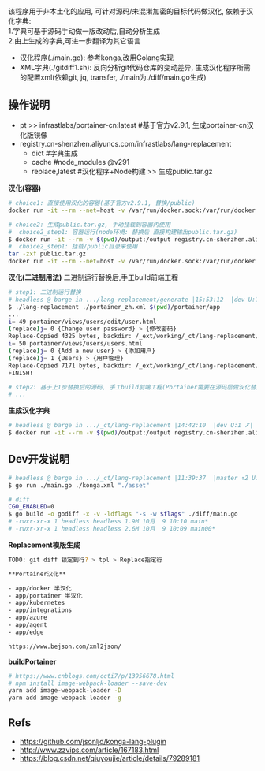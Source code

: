 # 

该程序用于非本土化的应用, 可针对源码/未混淆加密的目标代码做汉化, 依赖于汉化字典:  
1.字典可基于源码手动做一版改动后,自动分析生成  
2.由上生成的字典,可进一步翻译为其它语言  

- 汉化程序(./main.go): 参考konga,改用Golang实现
- XML字典(./gitdiff1.sh): 反向分析git代码仓库的变动差异, 生成汉化程序所需的配置xml(依赖git, jq, transfer, ./main为./diff/main.go生成) 

## 操作说明

- pt >> infrastlabs/portainer-cn:latest #基于官方v2.9.1, 生成portainer-cn汉化版镜像
- registry.cn-shenzhen.aliyuncs.com/infrastlabs/lang-replacement
  - dict #字典生成
  - cache #node_modules @v291
  - replace,latest #汉化程序+Node构建 >> 生成public.tar.gz

**汉化(容器)** 

```bash
# choice1: 直接使用汉化的容器(基于官方v2.9.1, 替换/public)
docker run -it --rm --net=host -v /var/run/docker.sock:/var/run/docker.sock registry.cn-shenzhen.aliyuncs.com/infrastlabs/portainer-cn

# choice2: 生成public.tar.gz, 手动挂载到容器内使用
#  choice2_step1: 容器运行(node环境: 替换后 直接构建输出public.tar.gz)
$ docker run -it --rm -v $(pwd)/output:/output registry.cn-shenzhen.aliyuncs.com/infrastlabs/lang-replacement
#  choice2_step1: 挂载/public目录来使用
tar -zxf public.tar.gz
docker run -it --rm --net=host -v /var/run/docker.sock:/var/run/docker.sock -v $(pwd)/public:/public portainer/portainer-ce:2.9.1-alpine
```

**汉化(二进制用法)** 二进制运行替换后,手工build前端工程

```bash
# step1: 二进制运行替换
# headless @ barge in .../lang-replacement/generate |15:53:12  |dev U:1 ?:2 ✗| 
$ ./lang-replacement ./portainer_zh.xml $(pwd)/portainer/app
...
i= 49 portainer/views/users/edit/user.html
(replace)j= 0 {Change user password} > {修改密码}
Replace-Copied 4325 bytes, backdir: /_ext/working/_ct/lang-replacement/generate/portainer/app/.lang-replacement/portainer/views/users/edit/user.html!
i= 50 portainer/views/users/users.html
(replace)j= 0 {Add a new user} > {添加用户}
(replace)j= 1 {Users} > {用户管理}
Replace-Copied 7171 bytes, backdir: /_ext/working/_ct/lang-replacement/generate/portainer/app/.lang-replacement/portainer/views/users/users.html!
FINISH!

# step2: 基于上1步替换后的源码, 手工build前端工程(Portainer需要在源码层做汉化替换)
# ...
```

**生成汉化字典**

```bash
# headless @ barge in .../_ct/lang-replacement |14:42:10  |dev U:1 ✗|  #dindMnt
$ docker run -it --rm -v $(pwd)/output:/output registry.cn-shenzhen.aliyuncs.com/infrastlabs/lang-replacement:generate

```

## Dev开发说明

```bash
# headless @ barge in .../_ct/lang-replacement |11:39:37  |master ↑2 U:1 ?:1 ✗| 
$ go run ./main.go ./konga.xml "./asset"

# diff
CGO_ENABLED=0
$ go build -o godiff -x -v -ldflags "-s -w $flags" ./diff/main.go
# -rwxr-xr-x 1 headless headless 1.9M 10月  9 10:10 main*
# -rwxr-xr-x 1 headless headless 2.6M 10月  9 10:09 main00*
```

**Replacement模版生成**

```bash
TODO: git diff 锁定到行? > tpl > Replace指定行

**Portainer汉化**

- app/docker 半汉化
- app/portainer 半汉化
- app/kubernetes
- app/integrations
- app/azure
- app/agent
- app/edge

https://www.bejson.com/xml2json/
```

**buildPortainer**

```bash
# https://www.cnblogs.com/ccti7/p/13956678.html
# npm install image-webpack-loader --save-dev
yarn add image-webpack-loader -D
yarn add image-webpack-loader -g

```

## Refs

- https://github.com/jsonljd/konga-lang-plugin
- http://www.zzvips.com/article/167183.html
- https://blog.csdn.net/qiuyoujie/article/details/79289181

